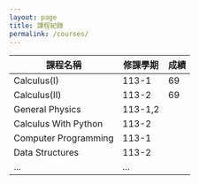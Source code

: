 ```yaml
---
layout: page
title: 課程紀錄
permalink: /courses/
---
```


| 課程名稱 | 修課學期 |  成績  |
|----------|----------|----------|
| Calculus(I) | 113-1 | 69 |
| Calculus(II) | 113-2 | 69 |
| General Physics | 113-1,2 |  
| Calculus With Python | 113-2 |
| Computer Programming | 113-1 | 
| Data Structures | 113-2 | 
| ... | ... |

